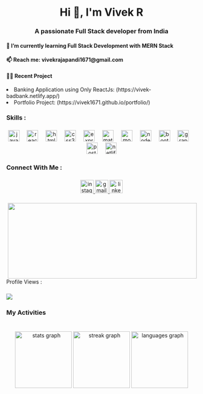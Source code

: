 <h1 align="center">Hi 👋, I'm Vivek R</h1>


<h3 align="center">A passionate Full Stack developer from India</h3>


<h4 align="left">🌱 I’m currently learning Full Stack Development with MERN Stack</h4>
<h4>📫 Reach me: vivekrajapandi1671@gmail.com </h4>
<h4 align="left">👨‍💻 Recent Project</h4>

<li>Banking Application using Only ReactJs: (https://vivek-badbank.netlify.app/) </li>
<li>Portfolio Project: (https://vivek1671.github.io/portfolio/)</li>


<h3 align="left">Skills :</h3>

###

<div align="center">
  <img src="https://skillicons.dev/icons?i=js" height="30" alt="javascript logo"  />
  <img width="12" />
  <img src="https://cdn.simpleicons.org/react/61DAFB" height="30" alt="react logo"  />
  <img width="12" />
  <img src="https://cdn.simpleicons.org/html5/E34F26" height="30" alt="html5 logo"  />
  <img width="12" />
  <img src="https://cdn.simpleicons.org/css3/1572B6" height="30" alt="css3 logo"  />
  <img width="12" />
  <img src="https://skillicons.dev/icons?i=express" height="30" alt="express logo"  />
  <img width="12" />
  <img src="https://cdn.jsdelivr.net/gh/devicons/devicon/icons/materialui/materialui-original.svg" height="30" alt="materialui logo"  />
  <img width="12" />
  <img src="https://cdn.simpleicons.org/mongodb/47A248" height="30" alt="mongodb logo"  />
  <img width="12" />
  <img src="https://cdn.simpleicons.org/nodedotjs/339933" height="30" alt="nodejs logo"  />
  <img width="12" />
  <img src="https://cdn.simpleicons.org/bootstrap/7952B3" height="30" alt="bootstrap logo"  />
  <img width="12" />
  <img src="https://cdn.simpleicons.org/graphql/E10098" height="30" alt="graphql logo"  />
  <img width="12" />
  <img src="https://cdn.simpleicons.org/postman/FF6C37" height="30" alt="postman logo"  />
  <img width="12" />
  <img src="https://cdn.simpleicons.org/netlify/00C7B7" height="30" alt="netlify logo"  />
</div>

###

<h3 align="left">Connect With Me :</h3>

###

<div align="center">
  <a href="https://www.instagram.com/vivek_r.16/" target="_blank">
    <img src="https://img.shields.io/static/v1?message=Instagram&logo=instagram&label=&color=E4405F&logoColor=white&labelColor=&style=for-the-badge" height="35" alt="instagram logo"  />
  </a>
  <a href="https://mail.google.com/mail/u/1/?ogbl#inbox" target="_blank">
    <img src="https://img.shields.io/static/v1?message=Gmail&logo=gmail&label=&color=D14836&logoColor=white&labelColor=&style=for-the-badge" height="35" alt="gmail logo"  />
  </a>
  <a href="https://www.linkedin.com/in/vivek-rajapandi/" target="_blank">
    <img src="https://img.shields.io/static/v1?message=LinkedIn&logo=linkedin&label=&color=0077B5&logoColor=white&labelColor=&style=for-the-badge" height="35" alt="linkedin logo"  />
  </a>
</div>

###

<img align="right" height="200" width="500" src="https://miro.medium.com/v2/resize:fit:1360/1*nWQ_U5NKEfNeGCTfh_2-Mw.gif"  />

###

<p align="left">Profile Views :</p>

###

<img align="left" src="https://profile-counter.glitch.me/Vivek1671/count.svg?"  />

###

<br clear="both">

<h3 align="left">My Activities</h3>

###

<br clear="both">

<div align="center">
  <img src="https://github-readme-stats.vercel.app/api?username=Vivek1671&hide_title=false&hide_rank=false&show_icons=true&include_all_commits=true&count_private=true&disable_animations=false&theme=algolia&locale=en&hide_border=false" height="150" alt="stats graph"  />
  <img src="https://streak-stats.demolab.com?user=Vivek1671&locale=en&mode=daily&theme=aura_dark&hide_border=false&border_radius=5" height="150" alt="streak graph"  />
  <img src="https://github-readme-stats.vercel.app/api/top-langs?username=Vivek1671&locale=en&hide_title=false&layout=compact&card_width=320&langs_count=5&theme=rose_pine&hide_border=false" height="150" alt="languages graph"  />
</div>

###


###


###
